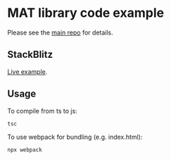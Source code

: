 # MAT library code example

Please see the [main repo](https://github.com/1iyiwei/mat-examples) for details.

## StackBlitz

[Live example](https://stackblitz.com/edit/typescript-yucdon).

## Usage

To compile from ts to js:

```cli
tsc
```

To use webpack for bundling (e.g. index.html):

```cli
npx webpack
```
